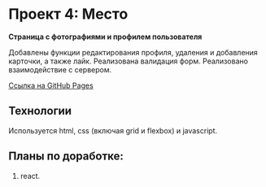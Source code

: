 # Проект 4: Место
**Страница с фотографиями и профилем пользователя**


Добавлены функции редактирования профиля, удаления и добавления карточки, а также лайк.
Реализована валидация форм.
Реализовано взаимодействие с сервером.

[Ссылка на GitHub Pages](https://nkvasov.github.io/mesto/)

## Технологии
Используется html, css (включая grid и flexbox) и javascript.

## Планы по доработке:
1. react.
